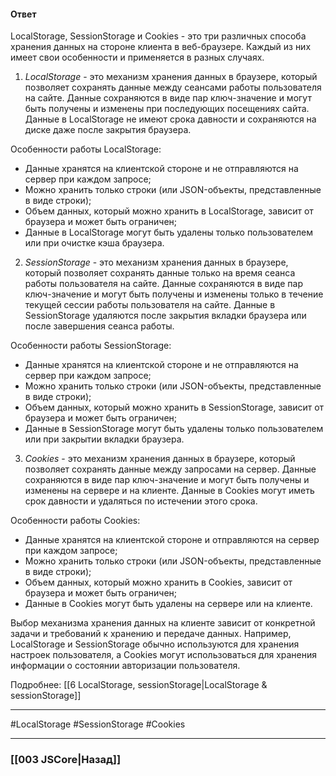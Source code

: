 #### Ответ

LocalStorage, SessionStorage и Cookies - это три различных способа хранения данных на стороне клиента в веб-браузере. Каждый из них имеет свои особенности и применяется в разных случаях.

1. *LocalStorage* - это механизм хранения данных в браузере, который позволяет сохранять данные между сеансами работы пользователя на сайте. Данные сохраняются в виде пар ключ-значение и могут быть получены и изменены при последующих посещениях сайта. Данные в LocalStorage не имеют срока давности и сохраняются на диске даже после закрытия браузера.

Особенности работы LocalStorage:

- Данные хранятся на клиентской стороне и не отправляются на сервер при каждом запросе;
- Можно хранить только строки (или JSON-объекты, представленные в виде строки);
- Объем данных, который можно хранить в LocalStorage, зависит от браузера и может быть ограничен;
- Данные в LocalStorage могут быть удалены только пользователем или при очистке кэша браузера.

2. *SessionStorage* - это механизм хранения данных в браузере, который позволяет сохранять данные только на время сеанса работы пользователя на сайте. Данные сохраняются в виде пар ключ-значение и могут быть получены и изменены только в течение текущей сессии работы пользователя на сайте. Данные в SessionStorage удаляются после закрытия вкладки браузера или после завершения сеанса работы.

Особенности работы SessionStorage:

- Данные хранятся на клиентской стороне и не отправляются на сервер при каждом запросе;
- Можно хранить только строки (или JSON-объекты, представленные в виде строки);
- Объем данных, который можно хранить в SessionStorage, зависит от браузера и может быть ограничен;
- Данные в SessionStorage могут быть удалены только пользователем или при закрытии вкладки браузера.

3. *Cookies* - это механизм хранения данных в браузере, который позволяет сохранять данные между запросами на сервер. Данные сохраняются в виде пар ключ-значение и могут быть получены и изменены на сервере и на клиенте. Данные в Cookies могут иметь срок давности и удаляться по истечении этого срока.

Особенности работы Cookies:

- Данные хранятся на клиентской стороне и отправляются на сервер при каждом запросе;
- Можно хранить только строки (или JSON-объекты, представленные в виде строки);
- Объем данных, который можно хранить в Cookies, зависит от браузера и может быть ограничен;
- Данные в Cookies могут быть удалены на сервере или на клиенте.

Выбор механизма хранения данных на клиенте зависит от конкретной задачи и требований к хранению и передаче данных. Например, LocalStorage и SessionStorage обычно используются для хранения настроек пользователя, а Cookies могут использоваться для хранения информации о состоянии авторизации пользователя.


Подробнее: [[6 LocalStorage, sessionStorage|LocalStorage & sessionStorage]]

___
 #LocalStorage #SessionStorage #Cookies

___

### [[003 JSCore|Назад]]